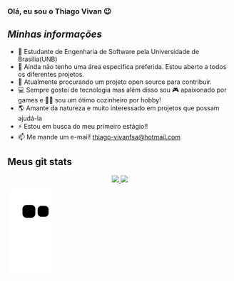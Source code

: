 ### Olá, eu sou o Thiago Vivan 😉

## ***Minhas informações***

- 📖 Estudante de Engenharia de Software pela Universidade de Brasilia(UNB)
- 🌱 Ainda não tenho uma área especifica preferida. Estou aberto a todos os diferentes projetos.
- 👯 Atualmente procurando um projeto open source para contribuir.
- 💻 Sempre gostei de tecnologia mas além disso sou 🎮 apaixonado por games e 👨‍🍳 sou um ótimo cozinheiro por hobby!
- 🌎 Amante da natureza e muito interessado em projetos que possam ajudá-la
- ⚡ Estou em busca do meu primeiro estágio!!
- 📫 Me mande um e-mail! thiago-vivanfsa@hotmail.com

## **Meus git stats**

<div align="center">
  <a href="https://github.com/thiago-vivan">
  <img height="180em" src="https://github-readme-stats.vercel.app/api?username=thiago-vivan&show_icons=true&theme=dark&include_all_commits=true&count_private=true"/>
  <img height="180em" src="https://github-readme-stats.vercel.app/api/top-langs/?username=thiago-vivan&layout=compact&langs_count=7&theme=dark"/>
</div>
  
 ![Snake animation](https://github.com/thiago-vivan/thiago-vivan/blob/output/github-contribution-grid-snake.svg)
